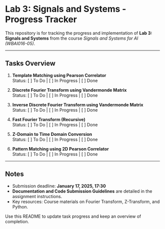 
# Lab 3: Signals and Systems - Progress Tracker

This repository is for tracking the progress and implementation of **Lab 3: Signals and Systems** from the course *Signals and Systems for AI (WBAI016-05)*.

---

## Tasks Overview
1. **Template Matching using Pearson Correlator**  
   Status: [ ] To Do | [ ] In Progress | [ ] Done  

2. **Discrete Fourier Transform using Vandermonde Matrix**  
   Status: [ ] To Do | [ ] In Progress | [ ] Done  

3. **Inverse Discrete Fourier Transform using Vandermonde Matrix**  
   Status: [ ] To Do | [ ] In Progress | [ ] Done  

4. **Fast Fourier Transform (Recursive)**  
   Status: [ ] To Do | [ ] In Progress | [ ] Done  

5. **Z-Domain to Time Domain Conversion**  
   Status: [ ] To Do | [ ] In Progress | [ ] Done  

6. **Pattern Matching using 2D Pearson Correlator**  
   Status: [ ] To Do | [ ] In Progress | [ ] Done  

---

## Notes
- Submission deadline: **January 17, 2025, 17:30**  
- **Documentation and Code Submission Guidelines** are detailed in the assignment instructions.  
- Key resources: Course materials on Fourier Transform, Z-Transform, and Python.  

Use this README to update task progress and keep an overview of completion.
